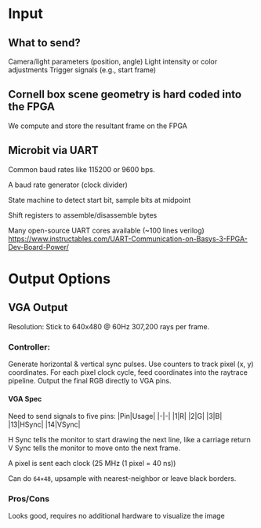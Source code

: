 # Input 
## What to send?
Camera/light parameters (position, angle)
Light intensity or color adjustments
Trigger signals (e.g., start frame)

## Cornell box scene geometry is hard coded into the FPGA
We compute and store the resultant frame on the FPGA

## Microbit via UART
Common baud rates like 115200 or 9600 bps.

A baud rate generator (clock divider)

State machine to detect start bit, sample bits at midpoint

Shift registers to assemble/disassemble bytes

Many open-source UART cores available (~100 lines verilog)
https://www.instructables.com/UART-Communication-on-Basys-3-FPGA-Dev-Board-Power/

# Output Options
## VGA Output
Resolution: Stick to 640x480 @ 60Hz
307,200 rays per frame.

### Controller:
Generate horizontal & vertical sync pulses.
Use counters to track pixel (x, y) coordinates.
For each pixel clock cycle, feed coordinates into the raytrace pipeline.
Output the final RGB directly to VGA pins.

#### VGA Spec
Need to send signals to five pins:
|Pin|Usage|
|-|-|
|1|R|
|2|G|
|3|B|
|13|HSync|
|14|VSync|

H Sync tells the monitor to start drawing the next line, like a carriage return
V Sync tells the monitor to move onto the next frame.

A pixel is sent each clock (25 MHz (1 pixel = 40 ns))

Can do `64×48`, upsample with nearest-neighbor or leave black borders.

### Pros/Cons
Looks good, requires no additional hardware to visualize the image

